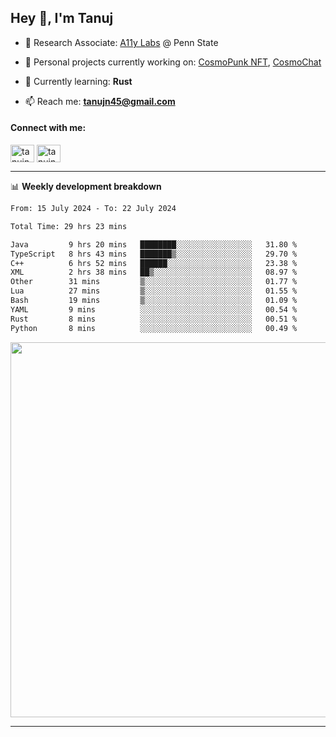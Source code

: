 <h2>Hey 👋, I'm Tanuj</h2>

- 🔬 Research Associate: [A11y Labs](https://a11y.ist.psu.edu/) @ Penn State 

- 🔭 Personal projects currently working on: [CosmoPunk NFT](https://github.com/tanujn45/CosmoNFT), [CosmoChat](https://github.com/tanujn45/CosmoChat)

- 🌱 Currently learning: **Rust**

- 📫 Reach me: **tanujn45@gmail.com**

<h4 align="left">Connect with me:</h4>
<p align="left">
<a href="https://twitter.com/tanujn45" target="blank"><img align="center" src="https://raw.githubusercontent.com/rahuldkjain/github-profile-readme-generator/master/src/images/icons/Social/twitter.svg" alt="tanujn45" height="28" width="38" /></a>
<a href="https://linkedin.com/in/tanujn45" target="blank"><img align="center" src="https://raw.githubusercontent.com/rahuldkjain/github-profile-readme-generator/master/src/images/icons/Social/linked-in-alt.svg" alt="tanujn45" height="28" width="38" /></a>
</p>

-------

📊 **Weekly development breakdown**
<!--START_SECTION:waka-->

```txt
From: 15 July 2024 - To: 22 July 2024

Total Time: 29 hrs 23 mins

Java         9 hrs 20 mins   ████████░░░░░░░░░░░░░░░░░   31.80 %
TypeScript   8 hrs 43 mins   ███████▒░░░░░░░░░░░░░░░░░   29.70 %
C++          6 hrs 52 mins   ██████░░░░░░░░░░░░░░░░░░░   23.38 %
XML          2 hrs 38 mins   ██▒░░░░░░░░░░░░░░░░░░░░░░   08.97 %
Other        31 mins         ▒░░░░░░░░░░░░░░░░░░░░░░░░   01.77 %
Lua          27 mins         ▒░░░░░░░░░░░░░░░░░░░░░░░░   01.55 %
Bash         19 mins         ▒░░░░░░░░░░░░░░░░░░░░░░░░   01.09 %
YAML         9 mins          ░░░░░░░░░░░░░░░░░░░░░░░░░   00.54 %
Rust         8 mins          ░░░░░░░░░░░░░░░░░░░░░░░░░   00.51 %
Python       8 mins          ░░░░░░░░░░░░░░░░░░░░░░░░░   00.49 %
```

<!--END_SECTION:waka-->

<img src="https://wakatime.com/share/@018e9abd-1aa4-4aa6-9db7-5ca3b999e810/4650b67a-98aa-46b4-b598-3d8a2451f0df.svg" width="600"/>

-------

